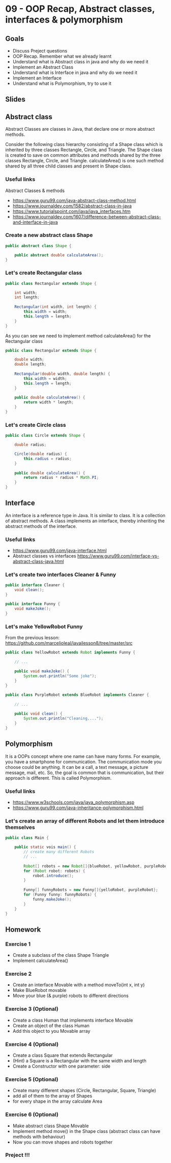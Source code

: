 # 09 - OOP Recap, Abstract classes, interfaces & polymorphism

<Teacher name="Alina"></Teacher>

## Goals

- Discuss Preject questions
- OOP Recap. Remember what we already learnt
- Understand what is Abstract class in java and why do we need it
- Implement an Abstract Class
- Understand what is Interface in java and why do we need it
- Implement an Interface
- Understand what is Polymorphism, try to use it 

## Slides

<GoogleSlides src="https://docs.google.com/presentation/d/1q-xZwQrayGCOdrGqNo4AiwCY6ZVdwP7j5MSgsFoNOtE/embed?start=false&loop=false&delayms=3000"></GoogleSlides>

## Abstract class

Abstract Classes are classes in Java, that declare one or more abstract methods.

Consider the following class hierarchy consisting of a Shape class which is inherited by three classes Rectangle, Circle, and Triangle. The Shape class is created to save on common attributes and methods shared by the three classes Rectangle, Circle, and Triangle. calculateArea() is one such method shared by all three child classes and present in Shape class.

### Useful links
Abstract Classes & methods 
 - <https://www.guru99.com/java-abstract-class-method.html> 
 - <https://www.journaldev.com/1582/abstract-class-in-java>
 - <https://www.tutorialspoint.com/java/java_interfaces.htm>
 - <https://www.journaldev.com/1607/difference-between-abstract-class-and-interface-in-java>

### Create a new abstract class Shape

```java
public abstract class Shape {

    public abstract double calculateArea();
}
```

### Let's create Rectangular class

<Solution>

```java
public class Rectangular extends Shape {

    int width;
    int length;
    
    Rectangular(int width, int length) {
        this.width = width;
        this.length = length;
    }
}
```
</Solution>

As you can see we need to implement method calculateArea() for the Rectangular class

<Solution>

```java
public class Rectangular extends Shape {

    double width;
    double length;
    
    Rectangular(double width, double length) {
        this.width = width;
        this.length = length;
    }
    
    public double calculateArea() {
        return width * length;
    }
} 
```
</Solution>

### Let's create Circle class

<Solution>

```java
public class Circle extends Shape {

    double radius;

    Circle(double radius) {
        this.radius = radius;
    }
    
    public double calculateArea() {
        return radius * radius * Math.PI;
    }
} 
```
</Solution>

## Interface
An interface is a reference type in Java. It is similar to class. It is a collection of abstract methods. A class implements an interface, thereby inheriting the abstract methods of the interface.

### Useful links
 - <https://www.guru99.com/java-interface.html>
 - Abstract classes vs interfaces <https://www.guru99.com/interface-vs-abstract-class-java.html>

### Let's create two interfaces Cleaner & Funny

```java
public interface Cleaner {
    void clean();
}

```

```java
public interface Funny {
    void makeJoke();
}

```

### Let's make YellowRobot Funny
From the previous lesson:
<https://github.com/marcelioleal/javailesson8/tree/master/src>

<Solution>

```java
public class YellowRobot extends Robot implements Funny {
    
    // ...
    
    public void makeJoke() {
        System.out.println("Some joke");
    }
}

```
</Solution>

<Solution>

```java
public class PurpleRobot extends BlueRobot implements Cleaner {
    
    // ...
    
    public void clean() {
        System.out.println("Cleaning....");
    }
}

```
</Solution>

## Polymorphism

It is a OOPs concept where one name can have many forms.
For example, you have a smartphone for communication. 
The communication mode you choose could be anything. It can be a call, a text message, a picture message, mail, etc. So, the goal is common that is communication, but their approach is different. This is called Polymorphism.

### Useful links
 - <https://www.w3schools.com/java/java_polymorphism.asp>
 - <https://www.guru99.com/java-inheritance-polymorphism.html>
 
### Let's create an array of different Robots and let them introduce themselves

```java
public class Main {

    public static vois main() {
        // create many different Robots
        // ...
        
        Robot[] robots = new Robot[]{blueRobot, yellowRobot, purpleRobot, justRobot};
        for (Robot robot: robots) {
            robot.introduce();
        }
        
        Funny[] funnyRobots = new Funny[]{yelloRobot, purpleRobot};
        for (Funny funny: funnyRobots) {
            funny.makeJoke();
        }
    }
}
```
 
## Homework

### Exercise 1
 - Create a subclass of the class Shape Triangle 
 - Implement calculateArea() 
 
### Exercise 2
 - Create an interface Movable with a method moveTo(int x, int y)
 - Make BlueRobot movable 
 - Move your blue (& purple) robots to different directions
 
### Exercise 3 (Optional)
 - Create a class Human that implements interface Movable
 - Create an object of the class Human
 - Add this object to you Movable array
 
### Exercise 4 (Optional)
 - Create a class Square that extends Rectangular 
 - (Hint) a Square is a Rectangular with the same width and length
 - Create a Constructor with one parameter: side
 
### Exercise 5 (Optional)
 - Create many different shapes (Circle, Rectangular, Square, Triangle)
 - add all of them to the array of Shapes
 - for every shape in the array calculate Area

### Exercise 6 (Optional)
 - Make abstract class Shape Movable
 - Implement method move() in the Shape class (abstract class can have methods with behaviour)
 - Now you can move shapes and robots together
 
### Preject !!!
